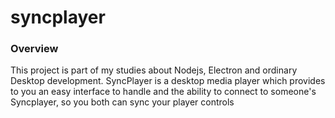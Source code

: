 # syncplayer


### Overview
This project is part of my studies about Nodejs, Electron and ordinary Desktop development. SyncPlayer is a desktop media player which provides to you an easy interface to handle and the ability to connect to someone's Syncplayer, so you both can sync your player controls
